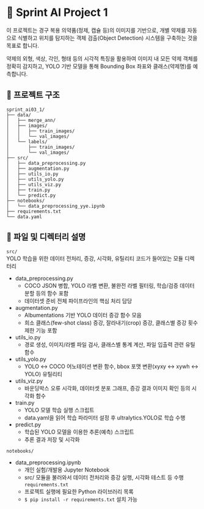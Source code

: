 # 🏥 Sprint AI Project 1
이 프로젝트는 경구 복용 의약품(정제, 캡슐 등)의 이미지를 기반으로, 개별 약제를 자동으로 식별하고 위치를 탐지하는 객체 검출(Object Detection) 시스템을 구축하는 것을 목표로 합니다.  

약제의 외형, 색상, 각인, 형태 등의 시각적 특징을 활용하여 이미지 내 모든 약제 객체를 정확히 감지하고, YOLO 기반 모델을 통해 Bounding Box 좌표와 클래스(약제명)를 예측합니다.

## 📂 프로젝트 구조
```
sprint_ai03_1/
├── data/
│   ├── merge_ann/
│   ├── images/
│   │   ├── train_images/
│   │   └── val_images/
│   └── labels/
│       ├── train_images/
│       └── val_images/
├── src/
│   ├── data_preprocessing.py
│   ├── augmentation.py
│   ├── utils_io.py
│   ├── utils_yolo.py
│   ├── utils_viz.py
│   ├── train.py
│   └── predict.py
├── notebooks/
│   └── data_preprocessing_yye.ipynb
├── requirements.txt
└── data.yaml
```

## 📁 파일 및 디렉터리 설명
`src/`  
YOLO 학습을 위한 데이터 전처리, 증강, 시각화, 유틸리티 코드가 들어있는 모듈 디렉터리
- data_preprocessing.py
    - COCO JSON 병합, YOLO 라벨 변환, 불완전 라벨 필터링, 학습/검증 데이터 분할 등의 함수 포함
    - 데이터셋 준비 전체 파이프라인의 핵심 처리 담당
- augmentation.py
    - Albumentations 기반 YOLO 데이터 증강 함수 모음
    - 희소 클래스(few-shot class) 증강, 잘라내기(crop) 증강, 클래스별 증강 횟수 제한 기능 포함
- utils_io.py
    - 경로 생성, 이미지/라벨 파일 검사, 클래스별 통계 계산, 파일 입출력 관련 유틸 함수
- utils_yolo.py
    - YOLO ↔ COCO 어노테이션 변환 함수, bbox 포맷 변환(xyxy ↔ xywh ↔ YOLO) 유틸리티
- utils_viz.py
    - 바운딩박스 오류 시각화, 데이터셋 분포 그래프, 증강 결과 이미지 확인 등의 시각화 함수
- train.py
    - YOLO 모델 학습 실행 스크립트
    - data.yaml을 읽어 학습 파라미터 설정 후 ultralytics.YOLO로 학습 수행
- predict.py
    - 학습된 YOLO 모델을 이용한 추론(예측) 스크립트
    - 추론 결과 저장 및 시각화

`notebooks/`
- data_preprocessing.ipynb
    - 개인 실험/개발용 Jupyter Notebook
    - src/ 모듈을 불러와서 데이터 전처리와 증강 실행, 시각화 테스트 등 수행
`requirements.txt`
    - 프로젝트 실행에 필요한 Python 라이브러리 목록
    - `$ pip install -r requirements.txt` 설치 가능
